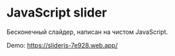 # JavaScript slider

<p>Бесконечный слайдер, написан на чистом JavaScript.</p>

<p>Demo: <a href="https://sliderjs-7e928.web.app/" target="_blank" el= "noopener">https://sliderjs-7e928.web.app/</a></p>

